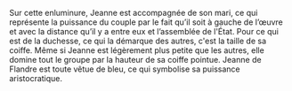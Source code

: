 Sur cette enluminure, Jeanne est accompagnée de son mari, ce qui représente la puissance du couple par le fait qu’il soit à gauche de l’œuvre et avec la distance qu’il y a entre eux et l’assemblée de l'État. Pour ce qui est de la duchesse, ce qui la démarque des autres, c'est la taille de sa coiffe. Même si Jeanne est légèrement plus petite que les autres, elle domine tout le groupe par la hauteur de sa coiffe pointue. Jeanne de Flandre est toute vêtue de bleu, ce qui symbolise sa puissance aristocratique.